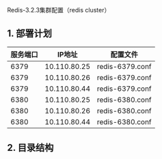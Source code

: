Redis-3.2.3集群配置（redis cluster）

<h2 id="1-部署计划">1. 部署计划</h2>
<table>
<thead>
<tr>
  <th>服务端口</th>
  <th>IP地址</th>
  <th>配置文件</th>
</tr>
</thead>
<tbody><tr>
  <td>6379</td>
  <td>10.110.80.25</td>
  <td>redis-6379.conf</td>
</tr>
<tr>
  <td>6379</td>
  <td>10.110.80.26</td>
  <td>redis-6379.conf</td>
</tr>
<tr>
  <td>6379</td>
  <td>10.110.80.44</td>
  <td>redis-6379.conf</td>
</tr>
<tr>
  <td>6380</td>
  <td>10.110.80.25</td>
  <td>redis-6380.conf</td>
</tr>
<tr>
  <td>6380</td>
  <td>10.110.80.26</td>
  <td>redis-6380.conf</td>
</tr>
<tr>
  <td>6380</td>
  <td>10.110.80.44</td>
  <td>redis-6380.conf</td>
</tr>
</tbody></table>
<h2 id="2-目录结构">2. 目录结构</h2>
